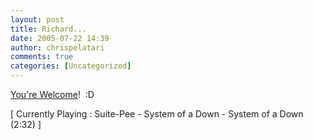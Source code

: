 ```yaml
---
layout: post
title: Richard...
date: 2005-07-22 14:39
author: chrispelatari
comments: true
categories: [Uncategorized]
---
```

<a href="http://jazzynupe.net/blog/archive/2005/07/21/2.aspx">You're
Welcome</a>!  :D
<p class="media">[ Currently Playing : Suite-Pee - System of a Down - System of a
Down (2:32) ]</p>
